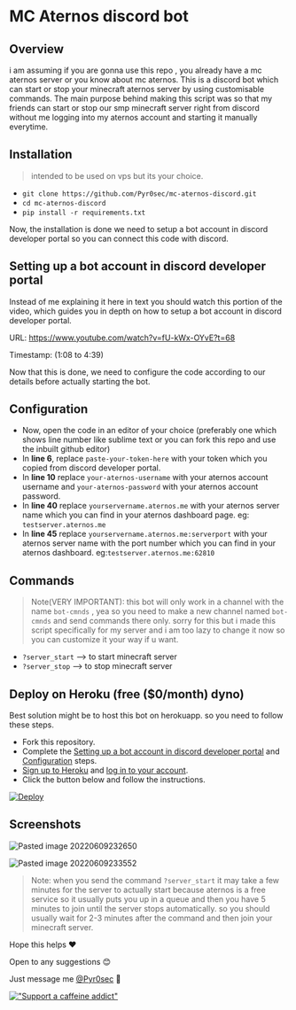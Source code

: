 # MC Aternos discord bot
## Overview
i am assuming if you are gonna use this repo , you already have a mc aternos server or you know about mc aternos.
This is a discord bot which can start or stop your minecraft aternos server by using customisable commands.
The main purpose behind making this script was so that my friends can start or stop our smp minecraft server right from discord without me logging into my aternos account and starting it manually everytime.

## Installation

>intended to be used on vps but its your choice. 

- `git clone https://github.com/Pyr0sec/mc-aternos-discord.git`
- `cd mc-aternos-discord`
- `pip install -r requirements.txt`

Now, the installation is done we need to setup a bot account in discord developer portal so you can connect this code with discord.

## Setting up a bot account in discord developer portal
Instead of me explaining it here in text you should watch this portion of the video, which guides you in depth on how to setup a bot account in discord developer portal.

URL: https://www.youtube.com/watch?v=fU-kWx-OYvE?t=68

Timestamp: (1:08 to 4:39)

Now that this is done, we need to configure the code according to our details before actually starting the bot.

## Configuration
- Now, open the code in an editor of your choice (preferably one which shows line number like sublime text or you can fork this repo and use the inbuilt github editor)
- In **line 6**, replace `paste-your-token-here` with your token which you copied from discord developer portal.
- In **line 10** replace `your-aternos-username` with your aternos account username and `your-aternos-password` with your aternos account password.
- In **line 40** replace `yourservername.aternos.me` with your aternos server name which you can find in your aternos dashboard page.
	eg: `testserver.aternos.me`
- In **line 45** replace `yourservername.aternos.me:serverport` with your aternos server name with the port number which you can find in your aternos dashboard.
	eg:`testserver.aternos.me:62810`

## Commands
>Note(VERY IMPORTANT): this bot will only work in a channel with the name `bot-cmnds` , yea so you need to make a new channel named `bot-cmnds` and send commands there only.
>sorry for this but i made this script specifically for my server and i am too lazy to change it now so you can customize it your way if u want.

- `?server_start` --> to start minecraft server 
- `?server_stop` --> to stop minecraft server

## Deploy on Heroku (free ($0/month) dyno)
Best solution might be to host this bot on herokuapp. so you need to follow these steps.
- Fork this repository.
- Complete the [Setting up a bot account in discord developer portal](#setting-up-a-bot-account-in-discord-developer-portal) and [Configuration](#configuration) steps.
- [Sign up to Heroku](https://signup.heroku.com/) and [log in to your account](https://id.heroku.com/login).
- Click the button below and follow the instructions.

[![Deploy](https://www.herokucdn.com/deploy/button.svg)](https://heroku.com/deploy?template=https://github.com/Pyr0sec/mc-aternos-discord)

## Screenshots
![Pasted image 20220609232650](https://user-images.githubusercontent.com/74669749/172929877-c63d9474-d569-4757-b0b3-0f5445a39474.png)

![Pasted image 20220609233552](https://user-images.githubusercontent.com/74669749/172929923-153affbb-5041-45c5-90ce-32e3881aaef9.png)

> Note: when you send the command `?server_start` it may take a few minutes for the server to actually start because aternos is a free service so it usually puts you up in a queue and then you have 5 minutes to join until the server stops automatically.
> so you should usually wait for 2-3 minutes after the command and then join your minecraft server.

Hope this helps ❤

Open to any suggestions 😊

Just message me [@Pyr0sec](https://twitter.com/Pyr0sec) 🐤

[!["Support a caffeine addict"](https://www.buymeacoffee.com/assets/img/custom_images/orange_img.png)](https://www.buymeacoffee.com/Pyrosec)
